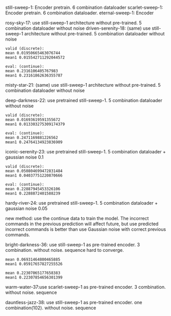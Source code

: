 still-sweep-1: Encoder pretrain. 6 combination dataloader
scarlet-sweep-1: Encoder pretrain. 6 combination dataloader.
eternal-sweep-1: Encoder

rosy-sky-17: use still-sweep-1 architecture without pre-trained. 5 combination dataloader without noise
driven-serenity-18: (same) use still-sweep-1 architecture without pre-trained. 5 combination dataloader without noise

    valid (discrete):
    mean 0.01950665463076744
    mean1 0.015542711292044572

    eval: (continue):
    mean 0.2316106405767983
    mean1 0.23161862636355787
misty-star-21: (same) use still-sweep-1 architecture without pre-trained. 5 combination dataloader without noise


deep-darkness-22: use pretrained still-sweep-1. 5 combination dataloader without noise

    valid (discrete):
    mean 0.01693619591355672
    mean1 0.013303275309174379

    eval: (continue):
    mean 0.2471169881226562
    mean1 0.24764134923836909
iconic-serenity-23: use pretrained still-sweep-1. 5 combination dataloader + gaussian noise 0.1

    valid (discrete):
    mean 0.050804699472831484
    mean1 0.04037751220870666

    eval: (continue):
    mean 0.22887945453326106
    mean1 0.2288872401588239
hardy-river-24: use pretrained still-sweep-1. 5 combination dataloader + gaussian noise 0.05

new method:
use the continue data to train the model. The incorrect commands in the previous prediction will affect future,
but use predicted incorrect commands is better than use Gaussian noise with correct previous commands.

bright-darkness-36: use still-sweep-1 as pre-trained encoder. 3 combination. without noise. sequence 
hard to converge.

    mean 0.06931464800465885
    mean1 0.05917657827255526

    mean 0.22307065177658383
    mean1 0.22307854656301399

warm-water-37:use scarlet-sweep-1 as pre-trained encoder. 3 combination. without noise. sequence 

dauntless-jazz-38: use still-sweep-1 as pre-trained encoder. one combination(102). without noise. sequence 




